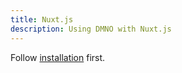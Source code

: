 ```yaml
---
title: Nuxt.js
description: Using DMNO with Nuxt.js
---
```


Follow [installation](/reference/config-engine/installation) first. 




